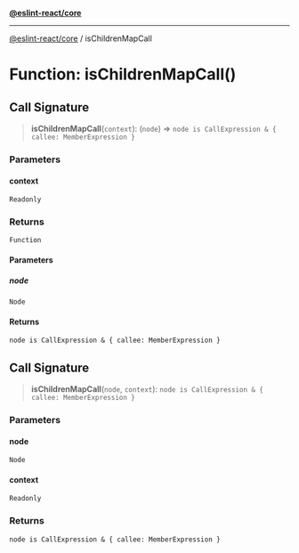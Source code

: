 [**@eslint-react/core**](../README.md)

***

[@eslint-react/core](../README.md) / isChildrenMapCall

# Function: isChildrenMapCall()

## Call Signature

> **isChildrenMapCall**(`context`): (`node`) => `node is CallExpression & { callee: MemberExpression }`

### Parameters

#### context

`Readonly`

### Returns

`Function`

#### Parameters

##### node

`Node`

#### Returns

`node is CallExpression & { callee: MemberExpression }`

## Call Signature

> **isChildrenMapCall**(`node`, `context`): `node is CallExpression & { callee: MemberExpression }`

### Parameters

#### node

`Node`

#### context

`Readonly`

### Returns

`node is CallExpression & { callee: MemberExpression }`
